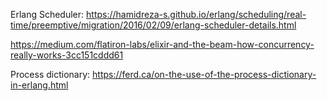 Erlang Scheduler:
https://hamidreza-s.github.io/erlang/scheduling/real-time/preemptive/migration/2016/02/09/erlang-scheduler-details.html

https://medium.com/flatiron-labs/elixir-and-the-beam-how-concurrency-really-works-3cc151cddd61

Process dictionary:
https://ferd.ca/on-the-use-of-the-process-dictionary-in-erlang.html